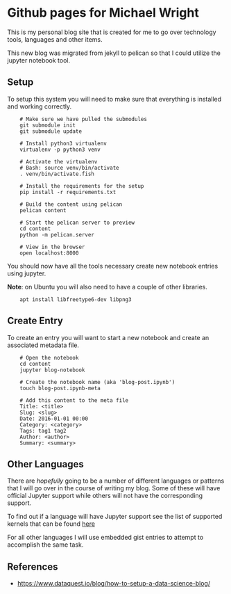Github pages for Michael Wright
===========================================

This is my personal blog site that is created for me to go over technology tools, languages
and other items.    

This new blog was migrated from jekyll to pelican so that I could utilize the jupyter 
notebook tool.    

## Setup

To setup this system you will need to make sure that everything is installed and working 
correctly.   

        # Make sure we have pulled the submodules
        git submodule init
        git submodule update

        # Install python3 virtualenv
        virtualenv -p python3 venv

        # Activate the virtualenv
        # Bash: source venv/bin/activate
        . venv/bin/activate.fish
        
        # Install the requirements for the setup
        pip install -r requirements.txt

        # Build the content using pelican
        pelican content

        # Start the pelican server to preview 
        cd content
        python -m pelican.server

        # View in the browser
        open localhost:8000

You should now have all the tools necessary create new notebook entries using jupyter.  

**Note**: on Ubuntu you will also need to have a couple of other libraries.   

        apt install libfreetype6-dev libpng3

## Create Entry

To create an entry you will want to start a new notebook and create an associated metadata file.   

        # Open the notebook
        cd content
        jupyter blog-notebook

        # Create the notebook name (aka 'blog-post.ipynb')
        touch blog-post.ipynb-meta 

        # Add this content to the meta file
        Title: <title>
        Slug: <slug>
        Date: 2016-01-01 00:00
        Category: <category>
        Tags: tag1 tag2
        Author: <author>
        Summary: <summary>

## Other Languages

There are _hopefully_ going to be a number of different languages or patterns that I will go over
in the course of writing my blog. Some of these will have official Jupyter support while others will 
not have the corresponding support.   

To find out if a language will have Jupyter support see the list of supported kernels that can be
found [here](https://github.com/ipython/ipython/wiki/IPython-kernels-for-other-languages)    

For all other languages I will use embedded gist entries to attempt to accomplish the same task.    
        
## References

* https://www.dataquest.io/blog/how-to-setup-a-data-science-blog/



